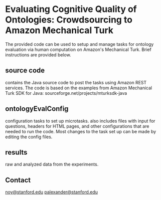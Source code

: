 # Evaluating Cognitive Quality of Ontologies: Crowdsourcing to Amazon Mechanical Turk
The provided code can be used to setup and manage tasks for ontology evaluation via human computation on Amazon's Mechanical Turk. Brief instructions are provided below.

## source code
contains the Java source code to post the tasks using Amazon REST services. The code is based on the examples from Amazon Mechanical Turk SDK for Java: 
sourceforge.net/projects/mturksdk-java

## ontologyEvalConfig
configuration tasks to set up microtasks. also includes files with input for questions, headers for HTML pages, and other configurations that are needed to run the code. Most changes to the task set up can be made by editing the config files.

## results
raw and analyzed data from the experiments.

## Contact
[noy@stanford.edu](mailto:noy@stanford.edu)
[palexander@stanford.edu](mailto:palexander@stanford.edu)

